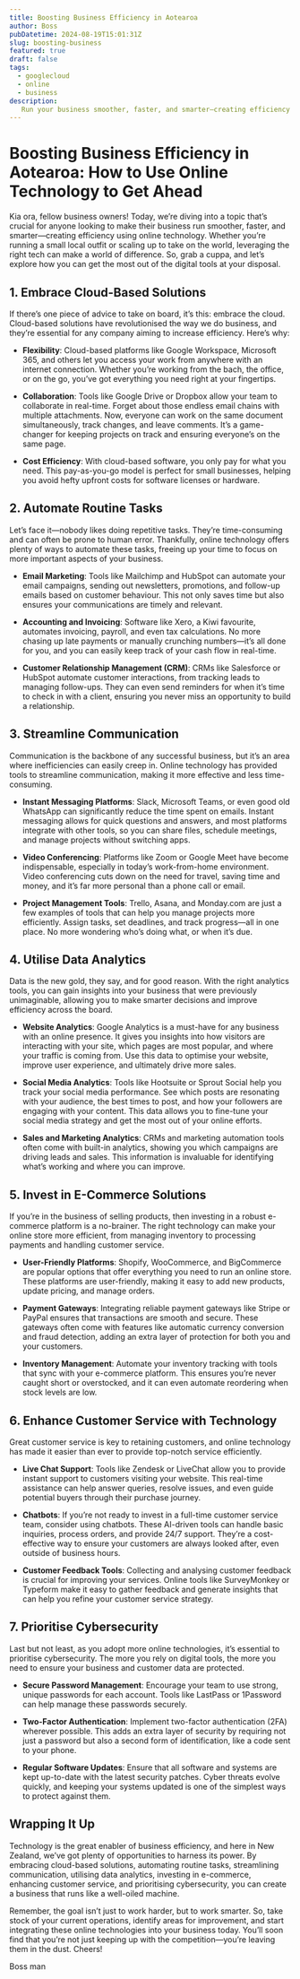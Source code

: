 ```yaml
---
title: Boosting Business Efficiency in Aotearoa
author: Boss
pubDatetime: 2024-08-19T15:01:31Z
slug: boosting-business 
featured: true
draft: false
tags:
  - googlecloud
  - online
  - business
description:
   Run your business smoother, faster, and smarter—creating efficiency using online technology 
---
```


# Boosting Business Efficiency in Aotearoa: How to Use Online Technology to Get Ahead

Kia ora, fellow business owners! Today, we’re diving into a topic that’s crucial for anyone looking to make their business run smoother, faster, and smarter—creating efficiency using online technology. Whether you’re running a small local outfit or scaling up to take on the world, leveraging the right tech can make a world of difference. So, grab a cuppa, and let’s explore how you can get the most out of the digital tools at your disposal.

## 1. Embrace Cloud-Based Solutions

If there’s one piece of advice to take on board, it’s this: embrace the cloud. Cloud-based solutions have revolutionised the way we do business, and they’re essential for any company aiming to increase efficiency. Here’s why:

- **Flexibility**: Cloud-based platforms like Google Workspace, Microsoft 365, and others let you access your work from anywhere with an internet connection. Whether you’re working from the bach, the office, or on the go, you’ve got everything you need right at your fingertips.
  
- **Collaboration**: Tools like Google Drive or Dropbox allow your team to collaborate in real-time. Forget about those endless email chains with multiple attachments. Now, everyone can work on the same document simultaneously, track changes, and leave comments. It’s a game-changer for keeping projects on track and ensuring everyone’s on the same page.

- **Cost Efficiency**: With cloud-based software, you only pay for what you need. This pay-as-you-go model is perfect for small businesses, helping you avoid hefty upfront costs for software licenses or hardware.

## 2. Automate Routine Tasks

Let’s face it—nobody likes doing repetitive tasks. They’re time-consuming and can often be prone to human error. Thankfully, online technology offers plenty of ways to automate these tasks, freeing up your time to focus on more important aspects of your business.

- **Email Marketing**: Tools like Mailchimp and HubSpot can automate your email campaigns, sending out newsletters, promotions, and follow-up emails based on customer behaviour. This not only saves time but also ensures your communications are timely and relevant.
  
- **Accounting and Invoicing**: Software like Xero, a Kiwi favourite, automates invoicing, payroll, and even tax calculations. No more chasing up late payments or manually crunching numbers—it’s all done for you, and you can easily keep track of your cash flow in real-time.

- **Customer Relationship Management (CRM)**: CRMs like Salesforce or HubSpot automate customer interactions, from tracking leads to managing follow-ups. They can even send reminders for when it’s time to check in with a client, ensuring you never miss an opportunity to build a relationship.

## 3. Streamline Communication

Communication is the backbone of any successful business, but it’s an area where inefficiencies can easily creep in. Online technology has provided tools to streamline communication, making it more effective and less time-consuming.

- **Instant Messaging Platforms**: Slack, Microsoft Teams, or even good old WhatsApp can significantly reduce the time spent on emails. Instant messaging allows for quick questions and answers, and most platforms integrate with other tools, so you can share files, schedule meetings, and manage projects without switching apps.

- **Video Conferencing**: Platforms like Zoom or Google Meet have become indispensable, especially in today’s work-from-home environment. Video conferencing cuts down on the need for travel, saving time and money, and it’s far more personal than a phone call or email.

- **Project Management Tools**: Trello, Asana, and Monday.com are just a few examples of tools that can help you manage projects more efficiently. Assign tasks, set deadlines, and track progress—all in one place. No more wondering who’s doing what, or when it’s due.

## 4. Utilise Data Analytics

Data is the new gold, they say, and for good reason. With the right analytics tools, you can gain insights into your business that were previously unimaginable, allowing you to make smarter decisions and improve efficiency across the board.

- **Website Analytics**: Google Analytics is a must-have for any business with an online presence. It gives you insights into how visitors are interacting with your site, which pages are most popular, and where your traffic is coming from. Use this data to optimise your website, improve user experience, and ultimately drive more sales.

- **Social Media Analytics**: Tools like Hootsuite or Sprout Social help you track your social media performance. See which posts are resonating with your audience, the best times to post, and how your followers are engaging with your content. This data allows you to fine-tune your social media strategy and get the most out of your online efforts.

- **Sales and Marketing Analytics**: CRMs and marketing automation tools often come with built-in analytics, showing you which campaigns are driving leads and sales. This information is invaluable for identifying what’s working and where you can improve.

## 5. Invest in E-Commerce Solutions

If you’re in the business of selling products, then investing in a robust e-commerce platform is a no-brainer. The right technology can make your online store more efficient, from managing inventory to processing payments and handling customer service.

- **User-Friendly Platforms**: Shopify, WooCommerce, and BigCommerce are popular options that offer everything you need to run an online store. These platforms are user-friendly, making it easy to add new products, update pricing, and manage orders.
  
- **Payment Gateways**: Integrating reliable payment gateways like Stripe or PayPal ensures that transactions are smooth and secure. These gateways often come with features like automatic currency conversion and fraud detection, adding an extra layer of protection for both you and your customers.

- **Inventory Management**: Automate your inventory tracking with tools that sync with your e-commerce platform. This ensures you’re never caught short or overstocked, and it can even automate reordering when stock levels are low.

## 6. Enhance Customer Service with Technology

Great customer service is key to retaining customers, and online technology has made it easier than ever to provide top-notch service efficiently.

- **Live Chat Support**: Tools like Zendesk or LiveChat allow you to provide instant support to customers visiting your website. This real-time assistance can help answer queries, resolve issues, and even guide potential buyers through their purchase journey.

- **Chatbots**: If you’re not ready to invest in a full-time customer service team, consider using chatbots. These AI-driven tools can handle basic inquiries, process orders, and provide 24/7 support. They’re a cost-effective way to ensure your customers are always looked after, even outside of business hours.

- **Customer Feedback Tools**: Collecting and analysing customer feedback is crucial for improving your services. Online tools like SurveyMonkey or Typeform make it easy to gather feedback and generate insights that can help you refine your customer service strategy.

## 7. Prioritise Cybersecurity

Last but not least, as you adopt more online technologies, it’s essential to prioritise cybersecurity. The more you rely on digital tools, the more you need to ensure your business and customer data are protected.

- **Secure Password Management**: Encourage your team to use strong, unique passwords for each account. Tools like LastPass or 1Password can help manage these passwords securely.

- **Two-Factor Authentication**: Implement two-factor authentication (2FA) wherever possible. This adds an extra layer of security by requiring not just a password but also a second form of identification, like a code sent to your phone.

- **Regular Software Updates**: Ensure that all software and systems are kept up-to-date with the latest security patches. Cyber threats evolve quickly, and keeping your systems updated is one of the simplest ways to protect against them.

## Wrapping It Up

Technology is the great enabler of business efficiency, and here in New Zealand, we’ve got plenty of opportunities to harness its power. By embracing cloud-based solutions, automating routine tasks, streamlining communication, utilising data analytics, investing in e-commerce, enhancing customer service, and prioritising cybersecurity, you can create a business that runs like a well-oiled machine.

Remember, the goal isn’t just to work harder, but to work smarter. So, take stock of your current operations, identify areas for improvement, and start integrating these online technologies into your business today. You’ll soon find that you’re not just keeping up with the competition—you’re leaving them in the dust. Cheers!

Boss man